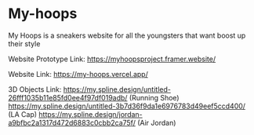 # My-hoops
My Hoops is a sneakers website for all the youngsters that want boost up their style

Website Prototype Link: https://myhoopsproject.framer.website/ 

Website Link: https://my-hoops.vercel.app/

3D Objects Link:
https://my.spline.design/untitled-26fff1035b11e85fd0ee4f97df019adb/ (Running Shoe)
https://my.spline.design/untitled-3b7d36f9da1e6976783d49eef5ccd400/ (LA Cap)
https://my.spline.design/jordan-a9bfbc2a1317d472d6883c0cbb2ca75f/ (Air Jordan)
